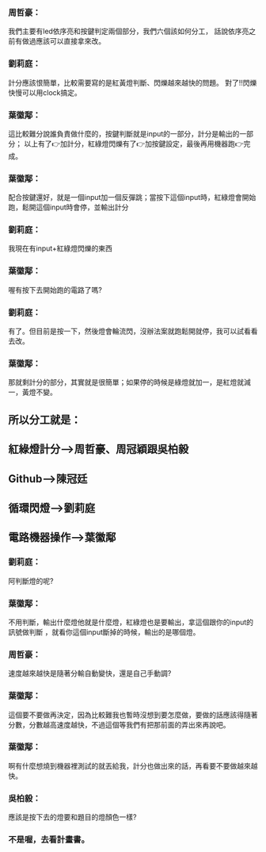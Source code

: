 ### 周哲豪：
我們主要有led依序亮和按鍵判定兩個部分，我們六個該如何分工，
話說依序亮之前有做過應該可以直接拿來改。
### 劉莉庭：
計分應該恨簡單，比較需要寫的是紅黃燈判斷、閃爍越來越快的問題。
對了:bangbang:閃爍快慢可以用clock搞定。
### 葉徽鄅：
這比較難分說誰負責做什麼的，按鍵判斷就是input的一部分，計分是輸出的一部分；
以上有了:point_right:加計分，紅綠燈閃爍有了:point_right:加按鍵設定，最後再用機器跑:point_right:完成。
### 葉徽鄅：
配合按鍵還好，就是一個input加一個反彈跳；當按下這個input時，紅綠燈會開始跑，鬆開這個input時會停，並輸出計分
### 劉莉庭：
我現在有input+紅綠燈閃爍的東西
### 葉徽鄅：
喔有按下去開始跑的電路了嗎?
### 劉莉庭：
有了。但目前是按一下，然後燈會輪流閃，沒辦法案就跑鬆開就停，我可以試看看去改。
### 葉徽鄅：
那就剩計分的部分，其實就是很簡單；如果停的時候是綠燈就加一，是紅燈就減一，黃燈不變。
## 所以分工就是：
## 紅綠燈計分-->周哲豪、周冠穎跟吳柏毅
## Github-->陳冠廷
## 循環閃燈-->劉莉庭
## 電路機器操作-->葉徽鄅
### 劉莉庭：
阿判斷燈的呢?
### 葉徽鄅：
不用判斷，輸出什麼燈他就是什麼燈，紅綠燈也是要輸出，拿這個跟你的input的訊號做判斷
，就看你這個input斷掉的時候，輸出的是哪個燈。
### 周哲豪：
速度越來越快是隨著分輸自動變快，還是自己手動調?
### 葉徽鄅：
這個要不要做再決定，因為比較難我也暫時沒想到要怎麼做，要做的話應該得隨著分數，分數越高速度越快，不過這個等我們有把那前面的弄出來再說吧。
### 葉徽鄅：
啊有什麼想燒到機器裡測試的就丟給我，計分也做出來的話，再看要不要做越來越快。
### 吳柏毅：
應該是按下去的燈要和題目的燈顏色一樣?
### 不是喔，去看計畫書。
